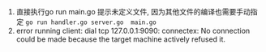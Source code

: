 1. 直接执行go run main.go 提示未定义文件, 因为其他文件的编译也需要手动指定 `go run handler.go server.go  main.go`
2. error running client: dial tcp 127.0.0.1:9090: connectex: No connection could be made because the target machine actively refused it.